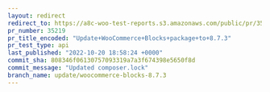 ```yaml
---
layout: redirect
redirect_to: https://a8c-woo-test-reports.s3.amazonaws.com/public/pr/35219/api/index.html
pr_number: 35219
pr_title_encoded: "Update+WooCommerce+Blocks+package+to+8.7.3"
pr_test_type: api
last_published: "2022-10-20 18:58:24 +0000"
commit_sha: 808346f06130757093319a7a3f674398e5650f8d
commit_message: "Updated composer.lock"
branch_name: update/woocommerce-blocks-8.7.3
---
```

